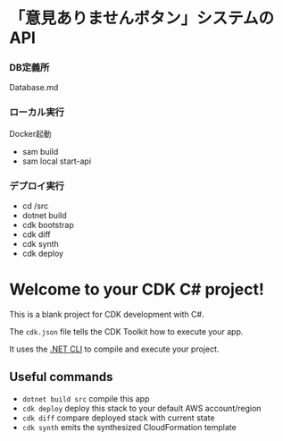 # 「意見ありませんボタン」システムのAPI
### DB定義所
Database.md

### ローカル実行
Docker起動
* sam build
* sam local start-api

### デプロイ実行
* cd /src
* dotnet build
* cdk bootstrap
* cdk diff
* cdk synth
* cdk deploy

# Welcome to your CDK C# project!

This is a blank project for CDK development with C#.

The `cdk.json` file tells the CDK Toolkit how to execute your app.

It uses the [.NET CLI](https://docs.microsoft.com/dotnet/articles/core/) to compile and execute your project.

## Useful commands

* `dotnet build src` compile this app
* `cdk deploy`       deploy this stack to your default AWS account/region
* `cdk diff`         compare deployed stack with current state
* `cdk synth`        emits the synthesized CloudFormation template